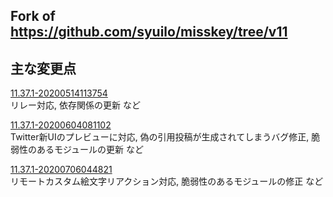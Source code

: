 
Fork of https://github.com/syuilo/misskey/tree/v11
----------------------------------------------------------------

## 主な変更点

[11.37.1-20200514113754](https://github.com/mei23/misskey-v11/releases/tag/11.37.1-20200514113754)  
リレー対応, 依存関係の更新 など

[11.37.1-20200604081102](https://github.com/mei23/misskey-v11/releases/tag/11.37.1-20200604081102)  
Twitter新UIのプレビューに対応, 偽の引用投稿が生成されてしまうバグ修正, 脆弱性のあるモジュールの更新 など

[11.37.1-20200706044821](https://github.com/mei23/misskey-v11/releases/tag/11.37.1-20200706044821)  
リモートカスタム絵文字リアクション対応, 脆弱性のあるモジュールの修正 など
